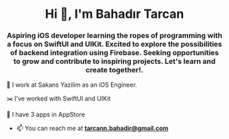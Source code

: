 <h1 align="center">Hi 👋, I'm Bahadır Tarcan</h1>
<h3 align="center">Aspiring iOS developer learning the ropes of programming with a focus on SwiftUI and UIKit. Excited to explore the possibilities of backend integration using Firebase. Seeking opportunities to grow and contribute to inspiring projects. Let's learn and create together!.</h3>


🔭 I work at Sakans Yazilim as an iOS Engineer.

✂️  I've worked with SwiftUI and UIKit 

📱 I have 3 apps in AppStore 

- 📫 You can reach me at **tarcann.bahadir@gmail.com**


